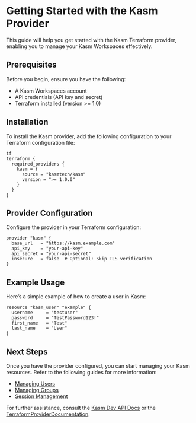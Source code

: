 # Getting Started with the Kasm Provider

This guide will help you get started with the Kasm Terraform provider, enabling you to manage your Kasm Workspaces effectively.

## Prerequisites

Before you begin, ensure you have the following:
- A Kasm Workspaces account
- API credentials (API key and secret)
- Terraform installed (version >= 1.0)

## Installation

To install the Kasm provider, add the following configuration to your Terraform configuration file:

```hcl
tf
terraform {
  required_providers {
    kasm = {
      source = "kasmtech/kasm"
      version = ">= 1.0.0"
    }
  }
}
```

## Provider Configuration

Configure the provider in your Terraform configuration:

```hcl
provider "kasm" {
  base_url   = "https://kasm.example.com"
  api_key    = "your-api-key"
  api_secret = "your-api-secret"
  insecure   = false  # Optional: Skip TLS verification
}
```

## Example Usage

Here’s a simple example of how to create a user in Kasm:

```hcl
resource "kasm_user" "example" {
  username     = "testuser"
  password     = "TestPassword123!"
  first_name   = "Test"
  last_name    = "User"
}
```

## Next Steps

Once you have the provider configured, you can start managing your Kasm resources. Refer to the following guides for more information:
- [Managing Users](managing_users.md)
- [Managing Groups](managing_groups.md)
- [Session Management](session_management.md)

For further assistance, consult the [Kasm Dev API Docs](Kasm%20Dev%20API%20Docs) or the [TerraformProviderDocumentation](TerraformProviderDocumentation).

